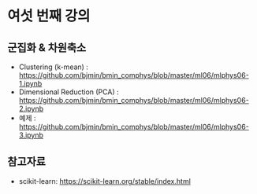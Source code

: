 # 여섯 번째 강의 

## 군집화 & 차원축소 

* Clustering (k-mean) : https://github.com/bjmin/bmin_comphys/blob/master/ml06/mlphys06-1.ipynb
* Dimensional Reduction (PCA) : https://github.com/bjmin/bmin_comphys/blob/master/ml06/mlphys06-2.ipynb
* 예제 : https://github.com/bjmin/bmin_comphys/blob/master/ml06/mlphys06-3.ipynb


## 참고자료
* scikit-learn: https://scikit-learn.org/stable/index.html
